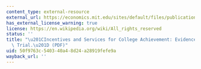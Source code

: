 ```yaml
---
content_type: external-resource
external_url: https://economics.mit.edu/sites/default/files/publications/AEJ508.pdf
has_external_license_warning: true
license: https://en.wikipedia.org/wiki/All_rights_reserved
status: ''
title: "\u201CIncentives and Services for College Achievement: Evidence from a Randomized\
  \ Trial.\u201D (PDF)"
uid: 50f9763c-5403-40a4-8d24-a28919fefe9a
wayback_url: ''
---
```

